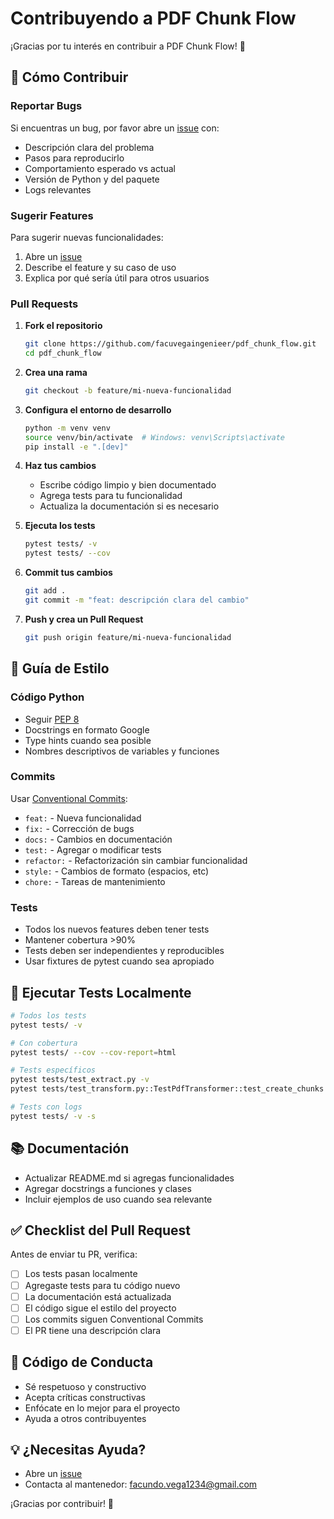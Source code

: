 # Contribuyendo a PDF Chunk Flow

¡Gracias por tu interés en contribuir a PDF Chunk Flow! 🎉

## 🚀 Cómo Contribuir

### Reportar Bugs

Si encuentras un bug, por favor abre un [issue](https://github.com/facuvegaingenieer/pdf_chunk_flow/issues) con:

- Descripción clara del problema
- Pasos para reproducirlo
- Comportamiento esperado vs actual
- Versión de Python y del paquete
- Logs relevantes

### Sugerir Features

Para sugerir nuevas funcionalidades:

1. Abre un [issue](https://github.com/facuvegaingenieer/pdf_chunk_flow/issues)
2. Describe el feature y su caso de uso
3. Explica por qué sería útil para otros usuarios

### Pull Requests

1. **Fork el repositorio**
   ```bash
   git clone https://github.com/facuvegaingenieer/pdf_chunk_flow.git
   cd pdf_chunk_flow
   ```

2. **Crea una rama**
   ```bash
   git checkout -b feature/mi-nueva-funcionalidad
   ```

3. **Configura el entorno de desarrollo**
   ```bash
   python -m venv venv
   source venv/bin/activate  # Windows: venv\Scripts\activate
   pip install -e ".[dev]"
   ```

4. **Haz tus cambios**
   - Escribe código limpio y bien documentado
   - Agrega tests para tu funcionalidad
   - Actualiza la documentación si es necesario

5. **Ejecuta los tests**
   ```bash
   pytest tests/ -v
   pytest tests/ --cov
   ```

6. **Commit tus cambios**
   ```bash
   git add .
   git commit -m "feat: descripción clara del cambio"
   ```

7. **Push y crea un Pull Request**
   ```bash
   git push origin feature/mi-nueva-funcionalidad
   ```

## 📝 Guía de Estilo

### Código Python

- Seguir [PEP 8](https://pep8.org/)
- Docstrings en formato Google
- Type hints cuando sea posible
- Nombres descriptivos de variables y funciones

### Commits

Usar [Conventional Commits](https://www.conventionalcommits.org/):

- `feat:` - Nueva funcionalidad
- `fix:` - Corrección de bugs
- `docs:` - Cambios en documentación
- `test:` - Agregar o modificar tests
- `refactor:` - Refactorización sin cambiar funcionalidad
- `style:` - Cambios de formato (espacios, etc)
- `chore:` - Tareas de mantenimiento

### Tests

- Todos los nuevos features deben tener tests
- Mantener cobertura >90%
- Tests deben ser independientes y reproducibles
- Usar fixtures de pytest cuando sea apropiado

## 🧪 Ejecutar Tests Localmente

```bash
# Todos los tests
pytest tests/ -v

# Con cobertura
pytest tests/ --cov --cov-report=html

# Tests específicos
pytest tests/test_extract.py -v
pytest tests/test_transform.py::TestPdfTransformer::test_create_chunks -v

# Tests con logs
pytest tests/ -v -s
```

## 📚 Documentación

- Actualizar README.md si agregas funcionalidades
- Agregar docstrings a funciones y clases
- Incluir ejemplos de uso cuando sea relevante

## ✅ Checklist del Pull Request

Antes de enviar tu PR, verifica:

- [ ] Los tests pasan localmente
- [ ] Agregaste tests para tu código nuevo
- [ ] La documentación está actualizada
- [ ] El código sigue el estilo del proyecto
- [ ] Los commits siguen Conventional Commits
- [ ] El PR tiene una descripción clara

## 🤝 Código de Conducta

- Sé respetuoso y constructivo
- Acepta críticas constructivas
- Enfócate en lo mejor para el proyecto
- Ayuda a otros contribuyentes

## 💡 ¿Necesitas Ayuda?

- Abre un [issue](https://github.com/facuvegaingenieer/pdf_chunk_flow/issues)
- Contacta al mantenedor: facundo.vega1234@gmail.com

¡Gracias por contribuir! 🚀

